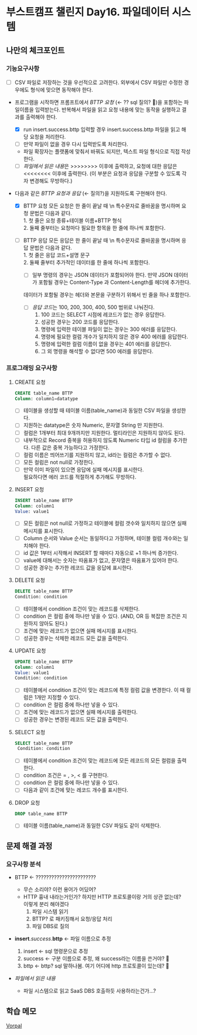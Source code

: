 # 부스트캠프 챌린지 Day16. 파일데이터 시스템

## 나만의 체크포인트

### 기능요구사항

-   [ ] CSV 파일로 저장하는 것을 우선적으로 고려한다. 외부에서 CSV 파일만 수정한 경우에도 형식에 맞으면 동작해야 한다.

-   프로그램을 시작하면 프롬프트에서 _BTTP 요청_ (&larr; ?? sql 질의? 🤨)을 포함하는 파일이름을 입력받는다. 반복해서 파일을 읽고 요청 내용에 맞는 동작을 실행하고 결과를 출력해야 한다.

    -   [x] run insert.success.bttp 입력할 경우 insert.success.bttp 파일을 읽고 해당 요청을 처리한다.
    -   [ ] 만약 파일이 없을 경우 다시 입력받도록 처리한다.
    -   파일 확장자는 플랫폼에 맞춰서 바꿔도 되지만, 텍스트 파일 형식으로 직접 작성한다.
    -   [ ] *파일에서 읽은 내용*은 >>>>>>>> 이후에 출력하고, 요청에 대한 응답은 <<<<<<<< 이후에 출력한다. (이 부분은 요청과 응답을 구분할 수 있도록 각자 변경해도 무방하다.)

-   다음과 같은 _BTTP 요청과 응답_ (&larr; 질의?)을 지원하도록 구현해야 한다.

    -   [x] BTTP 요청
            모든 요청은 한 줄이 끝날 때 \n 특수문자로 줄바꿈을 명시하며 요청 문법은 다음과 같다.  
             1. 첫 줄은 요청 종류+테이블 이름+BTTP 형식  
             2. 둘째 줄부터는 요청마다 필요한 항목을 한 줄에 하나씩 포함한다.

    -   [ ] BTTP 응답
            모든 응답은 한 줄이 끝날 때 \n 특수문자로 줄바꿈을 명시하며 응답 문법은 다음과 같다.  
             1. 첫 줄은 응답 코드+설명 문구  
             2. 둘째 줄부터 추가적인 데이터를 한 줄에 하나씩 포함한다.

        -   [ ] 일부 명령의 경우는 JSON 데이터가 포함되어야 한다. 만약 JSON 데이터가 포함될 경우는 Content-Type 과 Content-Length를 헤더에 추가한다.

        데이터가 포함될 경우는 헤더와 본문을 구분하기 위해서 빈 줄을 하나 포함한다.

        -   [ ] *응답 코드*는 100, 200, 300, 400, 500 범위로 나눠진다.
            1. 100 코드는 SELECT 시점에 레코드가 없는 경우 응답한다.
            2. 성공한 경우는 200 코드를 응답한다.
            3. 명령에 입력한 테이블 파일이 없는 경우는 300 에러를 응답한다.
            4. 명령에 필요한 컬럼 개수가 일치하지 않은 경우 400 에러를 응답한다.
            5. 명령에 입력한 컬럼 이름이 없을 경우는 401 에러를 응답한다.
            6. 그 외 명령을 해석할 수 없다면 500 에러를 응답한다.

### 프로그래밍 요구사항

1.  CREATE 요청

    ```sql
    CREATE table_name BTTP
    Column: column1=datatype
    ```

    -   [ ] 테이블을 생성할 때 테이블 이름(table_name)과 동일한 CSV 파일을 생성한다.
    -   [ ] 지원하는 datatype은 숫자 Numeric, 문자열 String 만 지원한다.
    -   [ ] 컬럼은 1개부터 최대 9개까지만 지원한다. 멀티라인은 지원하지 않아도 된다.
    -   [ ] 내부적으로 Record 중복을 허용하지 않도록 Numeric 타입 id 컬럼을 추가한다. 다른 값은 중복 가능하다고 가정한다.
    -   [ ] 컬럼 이름은 띄어쓰기를 지원하지 않고, id라는 컬럼은 추가할 수 없다.
    -   [ ] 모든 컬럼은 not null로 가정한다.
    -   [ ] 만약 이미 파일이 있으면 응답에 실패 메시지를 표시한다.  
             필요하다면 에러 코드를 적절하게 추가해도 무방하다.

2.  INSERT 요청

    ```sql
    INSERT table_name BTTP
    Column: column1
    Value: value1
    ```

    -   [ ] 모든 컬럼은 not null로 가정하고 테이블에 컬럼 갯수와 일치하지 않으면 실패 메시지를 표시한다.
    -   [ ] Column 순서와 Value 순서는 동일하다고 가정하며, 테이블 컬럼 개수와는 일치해야 한다.
    -   [ ] id 값은 1부터 시작해서 INSERT 할 때마다 자동으로 +1 하나씩 증가한다.
    -   [ ] value에 대해서는 숫자는 따옴표가 없고, 문자열은 따옴표가 있어야 한다.
    -   [ ] 성공한 경우는 추가한 레코드 값을 응답에 표시한다.

3.  DELETE 요청

    ```sql
    DELETE table_name BTTP
    Condition: condition
    ```

    -   [ ] 테이블에서 condition 조건이 맞는 레코드를 삭제한다.
    -   [ ] condition 은 컬럼 중에 하나만 넣을 수 있다. (AND, OR 등 복잡한 조건은 지원하지 않아도 된다.)
    -   [ ] 조건에 맞는 레코드가 없으면 실패 메시지를 표시한다.
    -   [ ] 성공한 경우는 삭제한 레코드 모든 값을 출력한다.

4.  UPDATE 요청

    ```sql
    UPDATE table_name BTTP
    Column: column1
    Value: value1
    Condition: condition
    ```

    -   [ ] 테이블에서 condition 조건이 맞는 레코드에 특정 컬럼 값을 변경한다. 이 때 컬럼은 1개만 지정할 수 있다.
    -   [ ] condition 은 컬럼 중에 하나만 넣을 수 있다.
    -   [ ] 조건에 맞는 레코드가 없으면 실패 메시지를 출력한다.
    -   [ ] 성공한 경우는 변경된 레코드 모든 값을 출력한다.

5.  SELECT 요청

    ```sql
    SELECT table_name BTTP
     Condition: condition
    ```

    -   [ ] 테이블에서 condition 조건이 맞는 레코드에 모든 레코드의 모든 컬럼을 출력한다.
    -   [ ] condition 조건은 = , >, < 를 구현한다.
    -   [ ] condition 은 컬럼 중에 하나만 넣을 수 있다.
    -   [ ] 다음과 같이 조건에 맞는 레코드 개수를 표시한다.

6.  DROP 요청

    ```sql
    DROP table_name BTTP
    ```

    -   [ ] 테이블 이름(table_name)과 동일한 CSV 파일도 같이 삭제한다.

## 문제 해결 과정

### 요구사항 분석

-   BTTP &larr; ???????????????????????

    -   무슨 소리야? 이런 용어가 어딨어?
    -   HTTP 흉내 내라는거인가? 하지만 HTTP 프로토콜이랑 거의 상관 없는데?  
        이렇게 분리 해야겠다
        1.  파일 시스템 읽기
        2.  BTTP? 로 패키징해서 요청/응답 처리
        3.  파일 DBS로 질의

-   **insert**._success_.**bttp** &larr; 파일 이름으로 추정

    1. insert &larr; sql 명령문으로 추정
    2. success &larr; 구분 이름으로 추정, 왜 success라는 이름을 쓴거야? 🤨
    3. bttp &larr; bttp? sql 말하나봄. 여기 어디에 http 프로토콜이 있는데? 🤨

-   _파일에서 읽은 내용_
    -   파일 시스템으로 읽고 SaaS DBS 호출하듯 사용하라는건가...?

## 학습 메모

[Vorpal](https://vorpal.js.org/)
